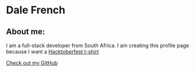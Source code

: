 # Dale French

## About me:

I am a full-stack developer from South Africa. I am creating this profile page because I want a [Hacktoberfest t-shirt](https://hacktoberfest.digitalocean.com/)


[Check out my GitHub](https://github.com/dale-french)